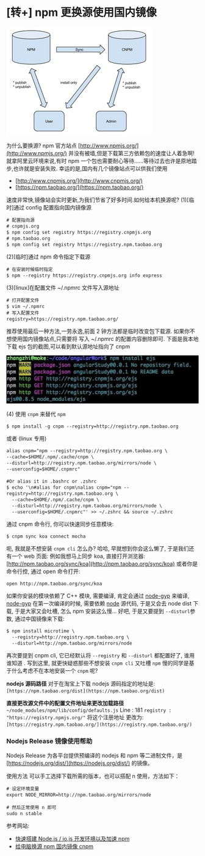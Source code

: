 # [转+] npm 更换源使用国内镜像

![](./media/2021/1018/234644.png)

为什么要换源? npm 官方站点 [http://www.npmjs.org/](http://www.npmjs.org/) 并没有被墙,但是下载第三方依赖包的速度让人着急啊!
就拿阿里云环境来说,有时 npm 一个包也需要耐心等待......等待过去也许是原地踏步,也许就是安装失败.
幸运的是,国内有几个镜像站点可以供我们使用

-   [http://www.cnpmjs.org/](http://www.cnpmjs.org/)
-   [https://npm.taobao.org/](https://npm.taobao.org/)

速度非常快,镜像站会实时更新,为我们节省了好多时间.如何给本机换源呢?
(1)[临时]通过 config 配置指向国内镜像源

```shell
# 配置指向源
# cnpmjs.org
$ npm config set registry https://registry.cnpmjs.org
# npm.taobao.org
$ npm config set registry https://registry.npm.taobao.org
```

(2)[临时]通过 npm 命令指定下载源

```shell
# 在安装时候临时指定
$ npm --registry https://registry.cnpmjs.org info express
```

(3)[linux]在配置文件 ~/.npmrc 文件写入源地址

```shell
# 打开配置文件
$ vim ~/.npmrc
# 写入配置文件
registry=https://registry.npm.taobao.org/
```

推荐使用最后一种方法,一劳永逸,前面 2 钟方法都是临时改变包下载源.
如果你不想使用国内镜像站点,只需要将 写入 ~/.npmrc 的配置内容删除即可.
下面是我本地下载 ejs 包的截图,可以看到默认源地址指向了 cnpm

![](./media/2021/1018/234656.png)

(4) 使用 `cnpm` 来替代 `npm`

```shell
$ npm install -g cnpm --registry=http://registry.npm.taobao.org
```

或者 (linux 专用)

```shell
alias cnpm="npm --registry=http://registry.npm.taobao.org \
--cache=$HOME/.npm/.cache/cnpm \
--disturl=http://registry.npm.taobao.org/mirrors/node \
--userconfig=$HOME/.cnpmrc"

#Or alias it in .bashrc or .zshrc
$ echo '\n#alias for cnpm\nalias cnpm="npm --registry=http://registry.npm.taobao.org \
  --cache=$HOME/.npm/.cache/cnpm \
  --disturl=http://registry.npm.taobao.org/mirrors/node \
  --userconfig=$HOME/.cnpmrc"' >> ~/.zshrc && source ~/.zshrc
```

通过 cnpm 命令行, 你可以快速同步任意模块:

```shell
$ cnpm sync koa connect mocha
```

呃, 我就是不想安装 `cnpm cli` 怎么办? 哈哈, 早就想到你会这么懒了, 于是我们还有一个 web 页面:
例如我想马上同步 koa, 直接打开浏览器: [http://npm.taobao.org/sync/koa](http://npm.taobao.org/sync/koa)
或者你是命令行控, 通过 open 命令打开:

```
open http://npm.taobao.org/sync/koa
```

如果你安装的模块依赖了 C++ 模块, 需要编译, 肯定会通过 [node-gyp](https://github.com/TooTallNate/node-gyp) 来编译, [node-gyp](https://github.com/TooTallNate/node-gyp) 在第一次编译的时候, 需要依赖 [node](http://nodejs.org/) 源代码, 于是又会去 node dist 下载, 于是大家又会吐槽, 怎么 npm 安装这么慢...
好吧, 于是又要提到 `--disturl`参数, 通过中国镜像来下载:

```shell
$ npm install microtime \
  --registry=http://registry.npm.taobao.org \
  --disturl=http://npm.taobao.org/mirrors/node
```

再次要提到 cnpm cli, 它已经默认将 `--registry` 和 `--disturl` 都配置好了, 谁用谁知道 . 写到这里, 就更快疑惑那些不想安装 `cnpm cli` 又吐槽 `npm` 慢的同学是基于什么考虑不在本地安装一个 `cnpm` 呢?

**nodejs 源码路径**
对于在淘宝上下载 nodejs 源码指定的地址是: `[https://npm.taobao.org/dist](https://npm.taobao.org/dist)`

**直接更改源文件中的配置文件地址来更改加载路径**
`~/node_modules/npm/lib/config/defaults.js`
Line : 181
`registry : "https://registry.npmjs.org/"`
将这个注册地址 更改为: `[https://registry.npm.taobao.org/](https://registry.npm.taobao.org/)`

### Nodejs Release 镜像使用帮助

Nodejs Release 为各平台提供预编译的 nodejs 和 npm 等二进制文件，是 [https://nodejs.org/dist/](https://nodejs.org/dist/) 的镜像。

使用方法
可以手工选择下载所需的版本，也可以搭配 n 使用，方法如下：

```
# 设定环境变量
export NODE_MIRROR=http://npm.taobao.org/mirrors/node

# 然后正常使用 n 即可
sudo n stable
```

参考网站:

-   [快速搭建 Node.js / io.js 开发环境以及加速 npm](http://fengmk2.com/blog/2014/03/node-env-and-faster-npm.html)
-   [给电脑换源 npm 国内镜像 cnpm](http://yijiebuyi.com/blog/b12eac891cdc5f0dff127ae18dc386d4.html)
